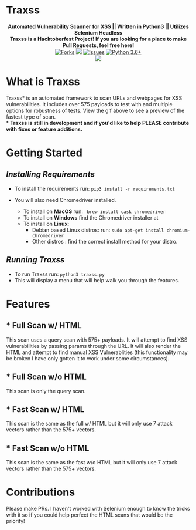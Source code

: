 # __Traxss__

<p align="center">
  <b>Automated Vulnerability Scanner for XSS || Written in Python3 || Utilizes Selenium Headless</b></br>
  <b>Traxss is a Hacktoberfest Project! If you are looking for a place to make Pull Requests, feel free here!</b></br>
  <a href="https://github.com/M4cs/traxss/network"><img src="https://img.shields.io/github/forks/M4cs/traxss# .svg" alt="Forks"></a>
  <a href="https://github.com/M4cs/traxss/stargazers"><img src="https://img.shields.io/github/stars/M4cs/traxss.svg" atl="Stars"></a>
  <a href="https://github.com/M4cs/traxss/issues"><img src="https://img.shields.io/github/issues/M4cs/traxss.svg" alt="Issues"></a>
  <a href="http://www.python.org/download/"><img alt="Python 3.6+" src="https://img.shields.io/badge/Python-3.6+-yellow.svg"></a></br>
  <a href="https://asciinema.org/a/273492" target="_blank"><img src="https://asciinema.org/a/273492.svg" /></a>
</p>

# What is Traxss

Traxss* is an automated framework to scan URLs and webpages for XSS vulnerabilities. It includes over 575 payloads to test with and multiple options for robustness of tests. View the gif above to see a preview of the fastest type of scan.</br>
    * **Traxss is still in development and if you'd like to help PLEASE contribute with fixes or feature additions.**

# __Getting Started__

## _Installing Requirements_

* To install the requirements run: ```pip3 install -r requirements.txt```

* You will also need Chromedriver installed.
  * To install on <b>MacOS</b> run:  ```  brew install cask chromedriver  ```
  * To install on <b>Windows</b> find the Chromedriver installer at <a href="https://chromedriver.chromium.org/downloads"></a>
  * To install on <b>Linux</b>:
    * Debian based Linux distros: run:    ```sudo apt-get install chromium-chromedriver```
    * Other distros : find the correct install method for your distro.

## _Running Traxss_

* To run Traxss run: ```python3 traxss.py```</br>
* This will display a menu that will help walk you through the features.

# __Features__

## * Full Scan w/ HTML

This scan uses a query scan with 575+ payloads. It will attempt to find XSS vulnerabilities by passing params through the URL. It will also render the HTML and attempt to find manual XSS Vulnerablities (this functionality may be broken I have only gotten it to work under some circumstances).

## * Full Scan w/o HTML

This scan is only the query scan.

## * Fast Scan w/ HTML

This scan is the same as the full w/ HTML but it will only use 7 attack vectors rather than the 575+ vectors.

## * Fast Scan w/o HTML

This scan is the same as the fast w/o HTML but it will only use 7 attack vectors rather than the 575+ vectors.

# __Contributions__

Please make PRs. I haven't worked with Selenium enough to know the tricks with it so if you could help perfect the HTML scans that would be the priority!
